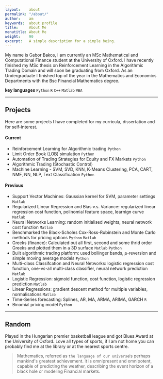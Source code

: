 ```yaml
---
layout:    about
permalink: "/about/"
author:    am
keywords:  about profile
title:     About Me
menutitle: About Me
weight:    90
excerpt:   A simple description for a simple being.
---
```

My name is Gabor Bakos, I am currently an MSc Mathematical and Computational Finance student at the University of Oxford. 
I have recently finished my MSc thesis on Reinforcement Learning in the Algorithmic Trading Domain and will soon be graduating from Oxford. 
As an Undergraduate I finished top of the year in the Mathematics and Economics Departments with the Bsc Financial Mathematics degree.

**key languages** `Python` `R` `C++` `Matlab` `VBA`

---

## Projects

Here are some projects I have completed for my curricula, dissertation and for self-interest.

#### Current
 - Reinforcement Learning for Algorithmic trading `Python`
 - Limit Order Book (LOB) simulation `Python`
 - Automation of Trading Strategies for Equity and FX Markets `Python`
 - Algorithmic Trading (Stochastic Control)
 - Machine Learning - SVM, SVD, KNN, K-Means Clustering, PCA, CART, NMF, NN, NLP, Text Classification `Python`

#### Previous
 - Support Vector Machines: Gaussian kernel for SVM, parameter settings `Matlab`
 - Regularized Linear Regression and Bias v.s. Variance: regularized linear regression cost function, polinomial feature space, learnign curve `Matlab`
 - Neural Networks Learning: random initialised weights, neural network cost function `Matlab`
 - Benchmarked the Black-Scholes Cox-Ross-Rubinstein and Monte Carlo methods for pricing options `Python` `Matlab`
 - Greeks (finance): Calculated out all first, second and some thrid order Greeks and plotted them in a 3D surface `Matlab` `Python` 
 - Built algorithmic trading platform: used bollinger bands, $\mu$-reversion and simple moving average models `Python`
 - Multi-class Classifcation and Neural Networks: logistic regression cost function, one-vs-all multi-class classifier, neural network prediction `Matlab`
 - Logistic Regression: sigmoid function, cost function, logistic regression prediction `Matlab`
 - Linear Regressions: gradient descent method for multiple variables, normalisations `Matlab`
 - Time-Series forecasting: Splines, AR, MA, ARMA, ARIMA, GARCH `R`
 - Binomial pricing model `Python`

---

## Random
Played in the Hungarian premier basketball league and got Blues Award at the University of Oxford. Love all types of sports, if I am not home you can probably find me at the library or at the nearest sports centre.

> Mathematics, referred as `the language of our universe`is perhaps mankind's greatest achievement. It is omnipresent and omnipotent, capable of predicting the weather, describing the event horizon of a black hole or modeling Financial markets.